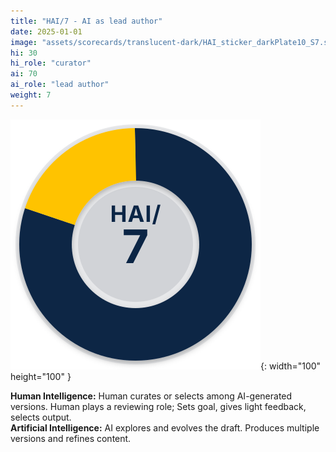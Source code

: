 ```yaml
---
title: "HAI/7 - AI as lead author"
date: 2025-01-01
image: "assets/scorecards/translucent-dark/HAI_sticker_darkPlate10_S7.svg"
hi: 30
hi_role: "curator"
ai: 70
ai_role: "lead author"
weight: 7
---
```


![HAI Score 7](/assets/scorecards/translucent-dark/HAI_sticker_darkPlate10_S7.svg){: width="100" height="100" }

**Human Intelligence:** Human curates or selects among AI-generated versions. Human plays a reviewing role; Sets goal, gives light feedback, selects output.\
**Artificial Intelligence:** AI explores and evolves the draft. Produces multiple versions and refines content.
